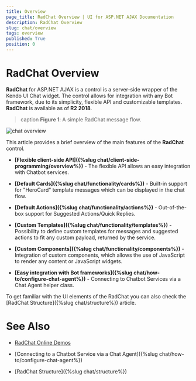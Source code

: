 ```yaml
---
title: Overview
page_title: RadChat Overview | UI for ASP.NET AJAX Documentation
description: RadChat Overview
slug: chat/overview
tags: overview
published: True
position: 0
---
```


# RadChat Overview

**RadChat** for ASP.NET AJAX is a control is a server-side wrapper of the Kendo UI Chat widget. The control allows for integration with any Bot framework, due to its simplicity, flexible API and customizable templates. **RadChat** is available as of **R2 2018**.

>caption **Figure 1**: A simple RadChat message flow.

![chat overview](images/chat-overview.png)

This article provides a brief overview of the main features of the **RadChat** control.

* **[Flexible client-side API]({%slug chat/client-side-programming/overview%})** - The flexible API allows an easy integration with Chatbot services.

* **[Default Cards]({%slug chat/functionality/cards%})** - Built-in support for "HeroCard" template messages which can be displayed in the chat flow.

* **[Default Actions]({%slug chat/functionality/actions%})** - Out-of-the-box support for Suggested Actions/Quick Replies.

* **[Custom Templates]({%slug chat/functionality/templates%})** - Possibility to define custom templates for messages and suggested actions to fit any custom payload, returned by the service.

* **[Custom Components]({%slug chat/functionality/components%})** - Integration of custom components, which allows the use of JavaScript to render any content or JavaScript widgets.

* **[Easy integration with Bot frameworks]({%slug chat/how-to/configure-chat-agent%})** - Connecting to Chatbot Services via a Chat Agent helper class.

To get familiar with the UI elements of the RadChat you can also check the [RadChat Structure]({%slug chat/structure%}) article.

# See Also

 * [RadChat Online Demos](http://demos.telerik.com/aspnet-ajax/chat/overview/defaultcs.aspx)

 * [Connecting to a Chatbot Service via a Chat Agent]({%slug chat/how-to/configure-chat-agent%})
 
 * [RadChat Structure]({%slug chat/structure%})  



